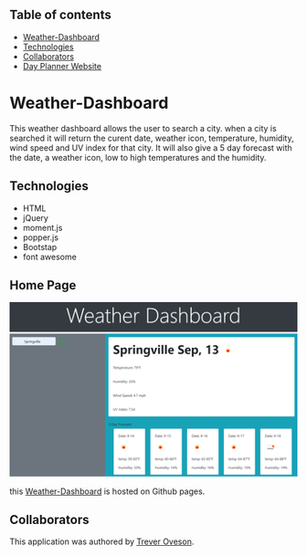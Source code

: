 ## Table of contents
* [Weather-Dashboard](#Weather-Dashboard)
* [Technologies](#Technologies)
* [Collaborators](#collaborators)
* [Day Planner Website](https://toveson.github.io/Day-Planner/)

# Weather-Dashboard

This weather dashboard allows the user to search a city. when a city is searched it will return the curent date, weather icon, temperature, humidity, wind speed and UV index for that city. It will also give a 5 day forecast with the date, a weather icon, low to high temperatures and the humidity.

## Technologies
* HTML
* jQuery
* moment.js
* popper.js
* Bootstap
* font awesome

## Home Page
![Weather-Dashboard](./images/weather-dashboard.PNG)

this [Weather-Dashboard](https://toveson.github.io/Weather-Dashboard/) is hosted on Github pages.

## Collaborators
This application was authored by [Trever Oveson](https://github.com/toveson).